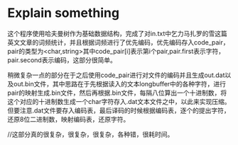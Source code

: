 # Explain something

这个程序使用哈夫曼树作为基础数据结构，完成了对in.txt中乞力马扎罗的雪这篇英文文章的词频统计，并且根据词频进行了优先编码，优先编码存入code_pair，pair的类型为<char,string>其中code_pair[i]表示第i个pair,pair.first表示字符，pair.second表示编码，这部分很简单。

稍微复杂一点的部分在于之后使用code_pair进行对文件的编码并且生成out.dat以及out.bin文件，其中思路在于先根据读入的文本longbuffer中的各种字符，进行pair的映射生成.bin文件，然后再根据.bin文件，每隔八位算出一个十进制数，将这个对应的十进制数生成一个char字符存入.dat文本文件之中，以此来实现压缩。但要注意.dat文件要存入编码表，最后译码的时候根据编码表，逐个的提出字符，还原8位二进制数，映射编码表，还原字符。

//这部分真的很复杂，很复杂，很复杂，各种错，很耗时间。














